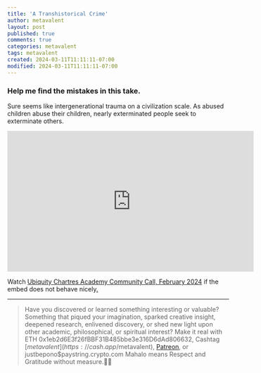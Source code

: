 ```yaml
---
title: 'A Transhistorical Crime'
author: metavalent
layout: post
published: true
comments: true
categories: metavalent
tags: metavalent
created: 2024-03-11T11:11:11-07:00
modified: 2024-03-11T11:11:11-07:00
---
```


### Help me find the mistakes in this take.

Sure seems like intergenerational trauma on a civilization scale. As abused children abuse their children, nearly exterminated people seek to exterminate others.

<!-- YouTube Player -->
<iframe loading="lazy" id="ytplayer" type="text/html" class="center" width="560" height="320" src="https://www.youtube.com/embed/g4QjBpn8bpl" frameborder="0"></iframe>

Watch [Ubiquity Chartres Academy Community Call, February 2024](https://youtu.be/g4QjBpn8bpl) if the embed does not behave nicely[.](https://www.biblegateway.com/passage/?search=Proverbs%207&version=VOICE)

---
> Have you discovered or learned something interesting or valuable? Something that piqued your imagination, sparked creative insight, deepened research, enlivened discovery, or shed new light upon other academic, philosophical, or spiritual interest? Make it real with ETH 0x1eb2d6E3f26fBBF31B485bbe3e316D6dAd806632, Cashtag [$metavalent](https://cash.app/$metavalent), [Patreon](https://patreon.com/metavalent), or justbepono$paystring.crypto.com Mahalo means Respect and Gratitude without measure.🙏🏼
